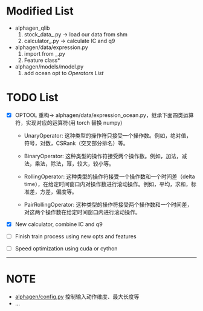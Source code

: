 # Modified List
- alphagen_qlib
   1. stock_data_.py $\to$ load our data from shm
   2. calculator_.py $\to$ calculate IC and q9 
- alphagen/data/expression.py
   1. import from _.py
   2. Feature class*
- alphagen/models/model.py
   1. add ocean opt to *Operators List*


# TODO List
- [x] OPTOOL 重构-> alphagen/data/expression_ocean.py，继承下面四类运算符，实现对应的运算符(用 torch 替换 numpy)
  - UnaryOperator: 这种类型的操作符只接受一个操作数。例如，绝对值，符号，对数，CSRank（交叉部分排名）等。

  - BinaryOperator: 这种类型的操作符接受两个操作数。例如，加法，减法，乘法，除法，幂，较大，较小等。

  - RollingOperator: 这种类型的操作符接受一个操作数和一个时间差（delta time），在给定时间窗口内对操作数进行滚动操作。例如，平均，求和，标准差，方差，偏度等。

  - PairRollingOperator: 这种类型的操作符接受两个操作数和一个时间差，对这两个操作数在给定时间窗口内进行滚动操作。

- [x] New calculator, combine IC and q9
- [ ] Finish train process using new opts and features
- [ ] Speed optimization using cuda or cython

---------

# NOTE
- [alphagen/config.py](./alphagen/alphagen/config.py) 控制输入动作维度、最大长度等
- ...



